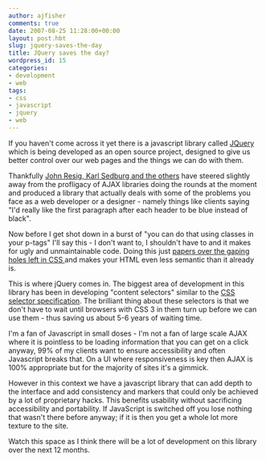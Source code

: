 ```yaml
---
author: ajfisher
comments: true
date: 2007-08-25 11:28:00+00:00
layout: post.hbt
slug: jquery-saves-the-day
title: JQuery saves the day?
wordpress_id: 15
categories:
- development
- web
tags:
- css
- javascript
- jquery
- web
---
```


If you haven't come across it yet there is a javascript library called [JQuery](http://jquery.com/) which is being developed as an open source project, designed to give us better control over our web pages and the things we can do with them.

Thankfully [John Resig, Karl Sedburg and the others](http://docs.jquery.com/About/Contributors) have steered slightly away from the profligacy of AJAX libraries doing the rounds at the moment and produced a library that actually deals with some of the problems you face as a web developer or a designer - namely things like clients saying "I'd really like the first paragraph after each header to be blue instead of black".

Now before I get shot down in a burst of "you can do that using classes in your p-tags" I'll say this - I don't want to, I shouldn't have to and it makes for ugly and unmaintainable code. Doing this just [papers over the gaping holes left in CSS ](http://technologytreason.blogspot.com/2007/04/why-is-css-such-painful-tool.html)and makes your HTML even less semantic than it already is.

This is where jQuery comes in. The biggest area of development in this library has been in developing "content selectors" similar to the [CSS selector specification](http://www.w3.org/TR/CSS21/selector.html). The brilliant thing about these selectors is that we don't have to wait until browsers with CSS 3 in them turn up before we can use them - thus saving us about 5-6 years of waiting time.

I'm a fan of Javascript in small doses - I'm not a fan of large scale AJAX where it is pointless to be loading information that you can get on a click anyway, 99% of my clients want to ensure accessibility and often Javascript breaks that. On a UI where responsiveness is key then AJAX is 100% appropriate but for the majority of sites it's a gimmick.

However in this context we have a javascript library that can add depth to the interface and add consistency and markers that could only be achieved by a lot of proprietary hacks. This benefits usability without sacrificing accessibility and portability. If JavaScript is switched off you lose nothing that wasn't there before anyway; if it is then you get a whole lot more texture to the site.

Watch this space as I think there will be a lot of development on this library over the next 12 months.
